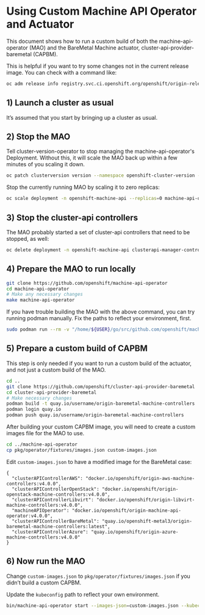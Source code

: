 # Using Custom Machine API Operator and Actuator

This document shows how to run a custom build of both the machine-api-operator
(MAO) and the BareMetal Machine actuator, cluster-api-provider-baremetal
(CAPBM).

This is helpful if you want to try some changes not in the current release
image.  You can check with a command like:

```sh
oc adm release info registry.svc.ci.openshift.org/openshift/origin-release:v4.0 --commits | grep baremetal
```

## 1) Launch a cluster as usual

It’s assumed that you start by bringing up a cluster as usual.

## 2) Stop the MAO

Tell cluster-version-operator to stop managing the machine-api-operator's
Deployment. Without this, it will scale the MAO back up within a few minutes of
you scaling it down.

```sh
oc patch clusterversion version --namespace openshift-cluster-version --type merge -p '{"spec":{"overrides":[{"kind":"Deployment","name":"machine-api-operator","namespace":"openshift-machine-api","unmanaged":true}]}}'
```

Stop the currently running MAO by scaling it to zero replicas:

```sh
oc scale deployment -n openshift-machine-api --replicas=0 machine-api-operator
```

## 3) Stop the cluster-api controllers

The MAO probably started a set of cluster-api controllers that need to be
stopped, as well:

```sh
oc delete deployment -n openshift-machine-api clusterapi-manager-controllers
```

## 4) Prepare the MAO to run locally

```sh
git clone https://github.com/openshift/machine-api-operator
cd machine-api-operator
# Make any necessary changes
make machine-api-operator
```

If you have trouble building the MAO with the above command, you can try
running podman manually.  Fix the paths to reflect your environment, first.

```sh
sudo podman run --rm -v "/home/${USER}/go/src/github.com/openshift/machine-api-operator":/go/src/github.com/openshift/machine-api-operator:Z -w /go/src/github.com/openshift/machine-api-operator golang:1.10 ./hack/go-build.sh machine-api-operator
```

## 5) Prepare a custom build of CAPBM

This step is only needed if you want to run a custom build of the actuator, and
not just a custom build of the MAO.

```sh
cd ..
git clone https://github.com/openshift/cluster-api-provider-baremetal
cd cluster-api-provider-baremetal
# Make necessary changes
podman build -t quay.io/username/origin-baremetal-machine-controllers .
podman login quay.io
podman push quay.io/username/origin-baremetal-machine-controllers
```

After building your custom CAPBM image, you will need to create a custom images
file for the MAO to use.

```sh
cd ../machine-api-operator
cp pkg/operator/fixtures/images.json custom-images.json
```

Edit `custom-images.json` to have a modified image for the BareMetal case:

```
{
  "clusterAPIControllerAWS": "docker.io/openshift/origin-aws-machine-controllers:v4.0.0",
  "clusterAPIControllerOpenStack": "docker.io/openshift/origin-openstack-machine-controllers:v4.0.0",
  "clusterAPIControllerLibvirt": "docker.io/openshift/origin-libvirt-machine-controllers:v4.0.0",
  "machineAPIOperator": "docker.io/openshift/origin-machine-api-operator:v4.0.0",
  "clusterAPIControllerBareMetal": "quay.io/openshift-metal3/origin-baremetal-machine-controllers:latest",
  "clusterAPIControllerAzure": "quay.io/openshift/origin-azure-machine-controllers:v4.0.0"
}
```

## 6) Now run the MAO

Change `custom-images.json` to `pkg/operator/fixtures/images.json` if you
didn’t build a custom CAPBM.

Update the `kubeconfig` path to reflect your own environment.

```sh
bin/machine-api-operator start --images-json=custom-images.json --kubeconfig=/home/${USER}/dev-scripts/ocp/auth/kubeconfig -v 4
```
